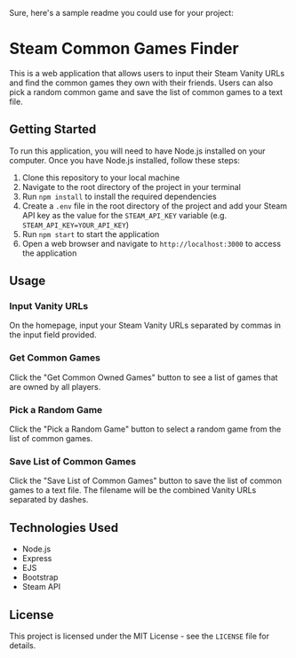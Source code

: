 Sure, here's a sample readme you could use for your project:

# Steam Common Games Finder

This is a web application that allows users to input their Steam Vanity URLs and find the common games they own with their friends. Users can also pick a random common game and save the list of common games to a text file.

## Getting Started

To run this application, you will need to have Node.js installed on your computer. Once you have Node.js installed, follow these steps:

1. Clone this repository to your local machine
2. Navigate to the root directory of the project in your terminal
3. Run `npm install` to install the required dependencies
4. Create a `.env` file in the root directory of the project and add your Steam API key as the value for the `STEAM_API_KEY` variable (e.g. `STEAM_API_KEY=YOUR_API_KEY`)
5. Run `npm start` to start the application
6. Open a web browser and navigate to `http://localhost:3000` to access the application

## Usage

### Input Vanity URLs

On the homepage, input your Steam Vanity URLs separated by commas in the input field provided.

### Get Common Games

Click the "Get Common Owned Games" button to see a list of games that are owned by all players.

### Pick a Random Game

Click the "Pick a Random Game" button to select a random game from the list of common games.

### Save List of Common Games

Click the "Save List of Common Games" button to save the list of common games to a text file. The filename will be the combined Vanity URLs separated by dashes.

## Technologies Used

- Node.js
- Express
- EJS
- Bootstrap
- Steam API

## License

This project is licensed under the MIT License - see the `LICENSE` file for details.